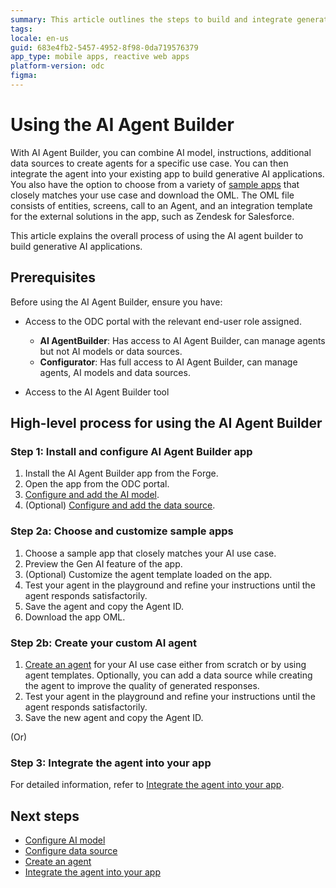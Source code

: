 ```yaml
---
summary: This article outlines the steps to build and integrate generative AI agents using AI Agent Builder
tags:
locale: en-us
guid: 683e4fb2-5457-4952-8f98-0da719576379
app_type: mobile apps, reactive web apps
platform-version: odc
figma:
---
```

# Using the AI Agent Builder 

With AI Agent Builder, you can combine AI model, instructions, additional data sources to create agents for a specific use case. You can then integrate the agent into your existing app to build generative AI applications. You also have the option to choose from a variety of [sample apps](intro.md#sample-apps) that closely matches your use case and download the OML. The OML file consists of entities, screens, call to an Agent, and an integration template for the external solutions in the app, such as Zendesk for Salesforce. 

This article explains the overall process of using the AI agent builder to build generative AI applications.

## Prerequisites

Before using the AI Agent Builder, ensure you have:

* Access to the ODC portal with the relevant end-user role assigned.
    * **AI AgentBuilder**: Has access to AI Agent Builder, can manage agents but not AI models or data sources.
    * **Configurator**: Has full access to AI Agent Builder, can manage agents, AI models and data sources.

* Access to the AI Agent Builder tool

## High-level process for using the AI Agent Builder

### Step 1: Install and configure AI Agent Builder app

1. Install the AI Agent Builder app from the Forge.
2. Open the app from the ODC portal.
3. [Configure and add the AI model](configure-model/intro.md).
4. (Optional) [Configure and add the data source](configure-data-source/intro.md).

### Step 2a: Choose and customize sample apps

1. Choose a sample app that closely matches your AI use case.
2. Preview the Gen AI feature of the app.
3. (Optional) Customize the agent template loaded on the app.
4. Test your agent in the playground and refine your instructions until the agent responds satisfactorily.
5. Save the agent and copy the Agent ID.
6. Download the app OML.

### Step 2b: Create your custom AI agent 

1. [Create an agent](create-agent.md) for your AI use case either from scratch or by using agent templates. Optionally, you can add a data source while creating the agent to improve the quality of generated responses.
2. Test your agent in the playground and refine your instructions until the agent responds satisfactorily.
3. Save the new agent and copy the Agent ID.

(Or)

### Step 3: Integrate the agent into your app 

For detailed information, refer to [Integrate the agent into your app](integrate-agent.md).

## Next steps

* [Configure AI model](configure-model/intro.md)
* [Configure data source](configure-data-source/intro.md)
* [Create an agent](create-agent.md)
* [Integrate the agent into your app](integrate-agent.md)
